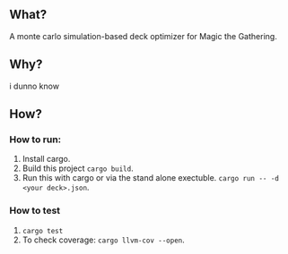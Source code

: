 ## What?

A monte carlo simulation-based deck optimizer for Magic the Gathering.

## Why?

i dunno know

## How?

### How to run:

1. Install cargo.
2. Build this project `cargo build`.
3. Run this with cargo or via the stand alone exectuble. `cargo run -- -d <your deck>.json`.

### How to test

1. `cargo test`
2. To check coverage: `cargo llvm-cov --open`.
